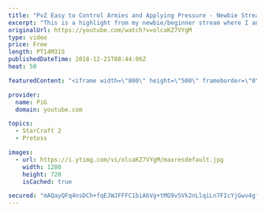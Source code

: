 ```yaml
---
title: "PvZ Easy to Control Armies and Applying Pressure - Newbie Stream"
excerpt: "This is a highlight from my newbie/beginner stream where I analyse a Protoss players’ replay who struggles with building an overly complicated army and applying pressure to the zerg -- Watch live at https://www.twitch.tv/x5_pig"
originalUrl: https://youtube.com/watch?v=olcaKZ7VYgM
type: video
price: Free
length: PT14M31S
publishedDateTime: 2018-12-21T08:44:06Z
heat: 50

featuredContent: "<iframe width=\"800\" height=\"500\" frameborder=\"0\" src=\"https://www.youtube.com/embed/olcaKZ7VYgM\" allow=\"accelerometer; autoplay; encrypted-media; gyroscope; picture-in-picture\" allowfullscreen></iframe>"

provider:
  name: PiG
  domain: youtube.com

topics:
  - StarCraft 2
  - Protoss

images:
  - url: https://i.ytimg.com/vi/olcaKZ7VYgM/maxresdefault.jpg
    width: 1280
    height: 720
    isCached: true

secured: "mAQayQFq4nsDCh+fqEJWJFFFC1biAbVg+tMG9vSVk2nLlqiLn7FIcYjGwv4gfWNesOYy0HPI+W0eizx9H2kYCnO27u/CEa6W9FTVfTT7qq5spk+4uM5HCLRcGBfvQw1KvxDnD+oJ4ZZ2yZ7MreV2HGer5oLGATEWFY0VwSMAbArBTaLQCeqWr3Vst0xqhe8v67sLdeP12XWFKagD0mdtgu8ICLuN+3csEXrHjTmLCns/Ls2VBwdKOW6RqMwxab81mfdlIBAuSIGdGZr3WsMVKrxp650EqvzMA4lAbZT7Vp8XC0dkX8nVan7usZsPpko2cV6MlWo4gttYfANQFgxCjHBOg+CztCfH/IM5rdRe9hPoiu1+VWNlXh/04Sg0LzN4jE0kLOTYyJ5FdioEc1EYDLoBbwEaE/JWkkU1OFQlqvs=;9M6Ah1tytZu0Rn7X+qLvkw=="
---
```


